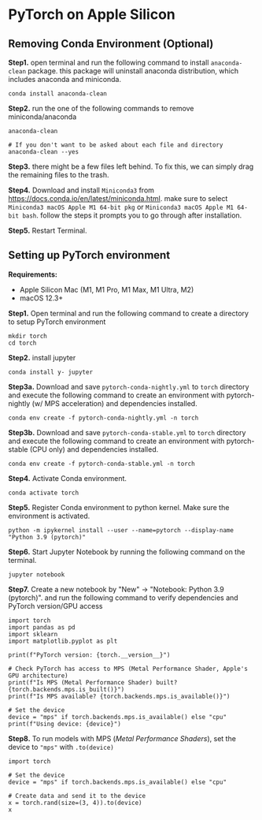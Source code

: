 # PyTorch on Apple Silicon

## Removing Conda Environment (Optional)


**Step1.** open terminal and run the following command to install `anaconda-clean` package. this package will uninstall anaconda distribution, which includes anaconda and miniconda.
```
conda install anaconda-clean
```
**Step2.** run the one of the following commands to remove miniconda/anaconda
```
anaconda-clean

# If you don't want to be asked about each file and directory
anaconda-clean --yes
```
**Step3.** there might be a few files left behind. To fix this, we can simply drag the remaining files to the trash.

**Step4.** Download and install `Miniconda3` from https://docs.conda.io/en/latest/miniconda.html. make sure to select `Miniconda3 macOS Apple M1 64-bit pkg` or `Miniconda3 macOS Apple M1 64-bit bash`. follow the steps it prompts you to go through after installation.

**Step5.** Restart Terminal.

## Setting up PyTorch environment

**Requirements:**
  - Apple Silicon Mac (M1, M1 Pro, M1 Max, M1 Ultra, M2)
  - macOS 12.3+

**Step1.** Open terminal and run the following command to create a directory to setup PyTorch environment
```
mkdir torch
cd torch
```
**Step2.** install jupyter 
```
conda install y- jupyter
```

**Step3a.** Download and save `pytorch-conda-nightly.yml` to `torch` directory and execute the following command to create an environment with pytorch-nightly (w/ MPS acceleration) and dependencies installed.
```
conda env create -f pytorch-conda-nightly.yml -n torch
```
**Step3b.** Download and save `pytorch-conda-stable.yml` to `torch` directory and execute the following command to create an environment with pytorch-stable (CPU only) and dependencies installed.
```
conda env create -f pytorch-conda-stable.yml -n torch
```
**Step4.** Activate Conda environment.
```
conda activate torch
```
**Step5.** Register Conda environment to python kernel. Make sure the environment is activated.
```
python -m ipykernel install --user --name=pytorch --display-name "Python 3.9 (pytorch)"
```
**Step6.** Start Jupyter Notebook by running the following command on the terminal.
```
jupyter notebook
```
**Step7.** Create a new notebook by "New" -> "Notebook: Python 3.9 (pytorch)". and run the following command to verify dependencies and PyTorch version/GPU access
```
import torch
import pandas as pd
import sklearn
import matplotlib.pyplot as plt

print(f"PyTorch version: {torch.__version__}")

# Check PyTorch has access to MPS (Metal Performance Shader, Apple's GPU architecture)
print(f"Is MPS (Metal Performance Shader) built? {torch.backends.mps.is_built()}")
print(f"Is MPS available? {torch.backends.mps.is_available()}")

# Set the device      
device = "mps" if torch.backends.mps.is_available() else "cpu"
print(f"Using device: {device}")
```
**Step8.** To run models with MPS (*Metal Performance Shaders*), set the device to `"mps"` with `.to(device)`
```
import torch

# Set the device
device = "mps" if torch.backends.mps.is_available() else "cpu"

# Create data and send it to the device
x = torch.rand(size=(3, 4)).to(device)
x
```


